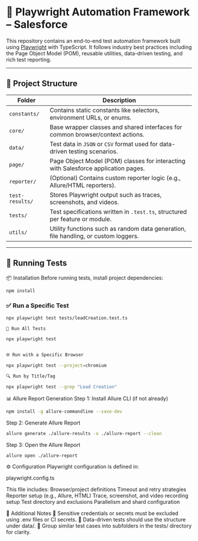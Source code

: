 # 🧪 Playwright Automation Framework – Salesforce

This repository contains an end-to-end test automation framework built using [Playwright](https://playwright.dev/) with TypeScript. It follows industry best practices including the Page Object Model (POM), reusable utilities, data-driven testing, and rich test reporting.

---

## 📁 Project Structure

| Folder            | Description                                                                 |
|-------------------|-----------------------------------------------------------------------------|
| `constants/`      | Contains static constants like selectors, environment URLs, or enums.        |
| `core/`           | Base wrapper classes and shared interfaces for common browser/context actions. |
| `data/`           | Test data in `JSON` or `CSV` format used for data-driven testing scenarios.  |
| `page/`           | Page Object Model (POM) classes for interacting with Salesforce application pages. |
| `reporter/`       | (Optional) Contains custom reporter logic (e.g., Allure/HTML reporters).     |
| `test-results/`   | Stores Playwright output such as traces, screenshots, and videos.            |
| `tests/`          | Test specifications written in `.test.ts`, structured per feature or module. |
| `utils/`          | Utility functions such as random data generation, file handling, or custom loggers. |

---

## 🚀 Running Tests
📦 Installation
Before running tests, install project dependencies:

```bash
npm install
```

### ✅ Run a Specific Test
```bash
npx playwright test tests/leadCreation.test.ts

🧪 Run All Tests

npx playwright test


🌐 Run with a Specific Browser

npx playwright test --project=chromium

🔍 Run by Title/Tag

npx playwright test --grep "Lead Creation"
```

📊 Allure Report Generation
Step 1: Install Allure CLI (if not already)
``` bash
npm install -g allure-commandline --save-dev

```
Step 2: Generate Allure Report

```bash
allure generate ./allure-results -o ./allure-report --clean

```

Step 3: Open the Allure Report
```bash
allure open ./allure-report
```

⚙️ Configuration
Playwright configuration is defined in:

playwright.config.ts

This file includes:
Browser/project definitions
Timeout and retry strategies
Reporter setup (e.g., Allure, HTML)
Trace, screenshot, and video recording setup
Test directory and exclusions
Parallelism and shard configuration

🧰 Additional Notes
🔐 Sensitive credentials or secrets must be excluded using .env files or CI secrets.
🔁 Data-driven tests should use the structure under data/.
🧪 Group similar test cases into subfolders in the tests/ directory for clarity.

